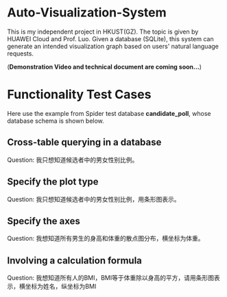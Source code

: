 # Auto-Visualization-System
This is my independent project in HKUST(GZ). The topic is given by HUAWEI Cloud and Prof. Luo.  Given a database (SQLite), this system can generate an intended visualization graph based on users' natural language requests.

(**Demonstration Video and technical document are coming soon...**)

# Functionality Test Cases
Here use the example from Spider test database **candidate_poll**, whose database schema is shown below.

## Cross-table querying in a database
Question: 我只想知道候选者中的男女性别比例。

## Specify the plot type
Question: 我只想知道候选者中的男女性别比例，用条形图表示。

## Specify the axes
Question: 我想知道所有男生的身高和体重的散点图分布，横坐标为体重。

## Involving a calculation formula
Question: 我想知道所有人的BMI，BMI等于体重除以身高的平方，请用条形图表示，横坐标为姓名，纵坐标为BMI
